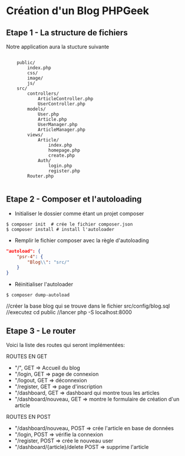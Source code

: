 # Création d'un Blog PHPGeek


## Etape 1 - La structure de fichiers

Notre application aura la stucture suivante

```

    public/
        index.php
        css/
        image/
        js/
    src/
        controllers/
            ArticleController.php
            UserController.php           
        models/
            User.php
            Article.php
            UserManager.php
            ArticleManager.php
        views/
            Article/
                index.php
                homepage.php
                create.php
            Auth/
                login.php
                register.php          
        Router.php
        
```

## Etape 2 - Composer et l'autoloading

- Initialiser le dossier comme étant un projet composer

```shell
$ composer init  # crée le fichier composer.json
$ composer install # install l'autoloader
```

- Remplir le fichier composer avec la règle d'autoloading

```json
"autoload": {
    "psr-4": {
        "Blog\\": "src/"
    }
}
```

- Réinitialiser l'autoloader

```shell
$ composer dump-autoload
```
//créer la base blog qui se trouve dans le fichier src/config/blog.sql
//executez  cd public
//lancer php -S localhost:8000

## Etape 3 - Le router
Voici la liste des routes qui seront implémentées:

ROUTES EN GET
- "/", GET => Accueil du blog
- "/login, GET => page de connexion
- "/logout, GET => déconnexion
- "/register, GET => page d'inscription
- "/dashboard, GET => dashboard qui montre tous les articles 
- "/dashboard/nouveau, GET => montre le formulaire de création d'un article

ROUTES EN POST
- "/dashboard/nouveau, POST => crée l'article en base de données
- "/login, POST =>  vérifie la connexion
- "/register, POST =>  crée le nouveau user
- "/dashboard/{article}/delete POST => supprime l'article

